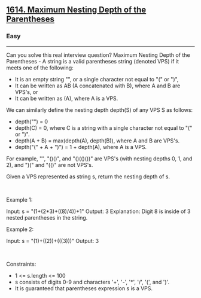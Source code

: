 <h2><a href="https://leetcode.com/problems/maximum-nesting-depth-of-the-parentheses/">1614. Maximum Nesting Depth of the Parentheses</a></h2><h3>Easy</h3><hr>Can you solve this real interview question? Maximum Nesting Depth of the Parentheses - A string is a valid parentheses string (denoted VPS) if it meets one of the following:

 * It is an empty string "", or a single character not equal to "(" or ")",
 * It can be written as AB (A concatenated with B), where A and B are VPS's, or
 * It can be written as (A), where A is a VPS.

We can similarly define the nesting depth depth(S) of any VPS S as follows:

 * depth("") = 0
 * depth(C) = 0, where C is a string with a single character not equal to "(" or ")".
 * depth(A + B) = max(depth(A), depth(B)), where A and B are VPS's.
 * depth("(" + A + ")") = 1 + depth(A), where A is a VPS.

For example, "", "()()", and "()(()())" are VPS's (with nesting depths 0, 1, and 2), and ")(" and "(()" are not VPS's.

Given a VPS represented as string s, return the nesting depth of s.

 

Example 1:


Input: s = "(1+(2*3)+((8)/4))+1"
Output: 3
Explanation: Digit 8 is inside of 3 nested parentheses in the string.


Example 2:


Input: s = "(1)+((2))+(((3)))"
Output: 3


 

Constraints:

 * 1 <= s.length <= 100
 * s consists of digits 0-9 and characters '+', '-', '*', '/', '(', and ')'.
 * It is guaranteed that parentheses expression s is a VPS.